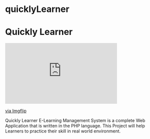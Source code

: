 # quicklyLearner

<h1> Quickly Learner </h1>


<div style="width:360px;max-width:100%;"><div style="height:0;padding-bottom:54.17%;position:relative;"><iframe width="360" height="195" style="position:absolute;top:0;left:0;width:100%;height:100%;" frameBorder="0" src="https://imgflip.com/embed/4k18qp"></iframe></div><p><a href="https://imgflip.com/gif/4k18qp">via Imgflip</a></p></div>



Quickly Learner E-Learning Management System is a complete Web Application that is written in the PHP language. This Project will help Learners to practice their skill in real world environment.

